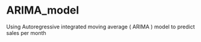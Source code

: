 # ARIMA_model
Using Autoregressive integrated moving average ( ARIMA ) model to predict sales per month
